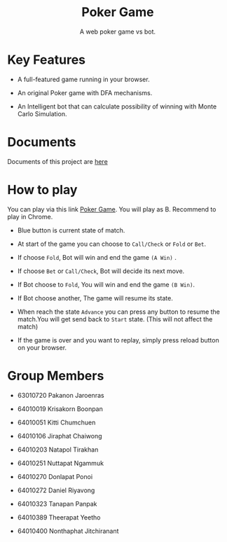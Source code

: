 </p>
<h1 align="center">Poker Game</h1>
<p align="center">
A web poker game vs bot.
</p>
</p>

# Key Features

- A full-featured game running in your browser.

- An original Poker game with DFA mechanisms.

- An Intelligent bot that can calculate possibility of winning with Monte Carlo Simulation.

# Documents

Documents of this project are [here](pokerdoc.pdf) 

# How to play

You can play via this link [Poker Game](https://pokertoc-ad914.web.app/). You will play as B. Recommend to play in Chrome.

- Blue button is current state of match.

- At start of the game you can choose to `Call/Check` or `Fold` or `Bet`.

- If choose `Fold`, Bot will win and end the game `(A Win)` .

- If choose `Bet` or `Call/Check`, Bot will decide its next move.

- If Bot choose to `Fold`, You will win and end the game `(B Win)`.

- If Bot choose another, The game will resume its state.

- When reach the state `Advance` you can press any button to resume the match.You will get send back to `Start` state. (This will not affect the match)

- If the game is over and you want to replay, simply press reload button on your browser.

# Group Members

- 63010720 Pakanon Jaroenras

- 64010019 Krisakorn Boonpan

- 64010051 Kitti Chumchuen

- 64010106 Jiraphat Chaiwong

- 64010203 Natapol Tirakhan

- 64010251 Nuttapat Ngammuk

- 64010270 Donlapat Ponoi

- 64010272 Daniel Riyavong

- 64010323 Tanapan Panpak

- 64010389 Theerapat Yeetho

- 64010400 Nonthaphat Jitchiranant
